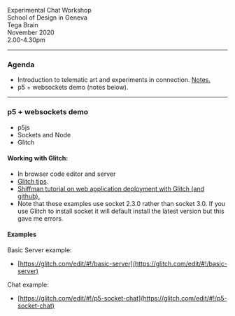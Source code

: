 Experimental Chat Workshop  
School of Design in Geneva  
Tega Brain  
November 2020   
2.00-4.30pm  

---- 
### Agenda

- Introduction to telematic art and experiments in connection. [Notes.](https://github.com/tegacodes/experimental-chat/blob/main/Experimental-Chat.md)  
- p5 + websockets demo (notes below).  

----

### p5 + websockets demo

* p5js  
* Sockets and Node  
* Glitch   

#### Working with Glitch:  
* In browser code editor and server  
* [Glitch tips](https://glitch.com/edit/#!/ld-glitch-tips?path=README.md%3A1%3A0).   
* [Shiffman tutorial on web application deployment with Glitch (and github).](https://www.youtube.com/watch?v=Rz886HkV1j4)  
* Note that these examples use socket 2.3.0 rather than socket 3.0. If you use Glitch to install socket it will default install the latest version but this gave me errors.

#### Examples  
Basic Server example:  
* [https://glitch.com/edit/#!/basic-server](https://glitch.com/edit/#!/basic-server)

Chat example:   
* [https://glitch.com/edit/#!/p5-socket-chat](https://glitch.com/edit/#!/p5-socket-chat)  



